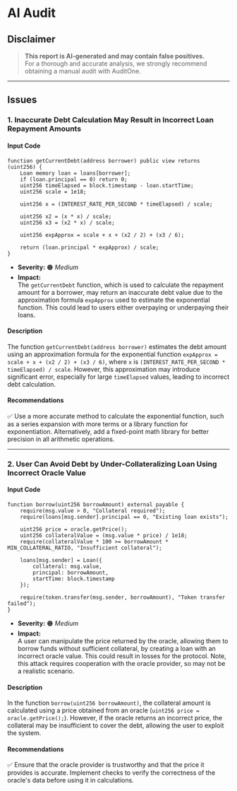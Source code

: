 # AI Audit

## Disclaimer
> **This report is AI-generated and may contain false positives.**  
> For a thorough and accurate analysis, we strongly recommend obtaining a manual audit with AuditOne.

---

## Issues

### 1. Inaccurate Debt Calculation May Result in Incorrect Loan Repayment Amounts

#### **Input Code**
```solidity
function getCurrentDebt(address borrower) public view returns (uint256) {
    Loan memory loan = loans[borrower];
    if (loan.principal == 0) return 0;
    uint256 timeElapsed = block.timestamp - loan.startTime;
    uint256 scale = 1e18;

    uint256 x = (INTEREST_RATE_PER_SECOND * timeElapsed) / scale;
    
    uint256 x2 = (x * x) / scale;
    uint256 x3 = (x2 * x) / scale;
    
    uint256 expApprox = scale + x + (x2 / 2) + (x3 / 6);
    
    return (loan.principal * expApprox) / scale;
}
```

- **Severity:** 🟠 *Medium*  
- **Impact:**  
  The `getCurrentDebt` function, which is used to calculate the repayment amount for a borrower, may return an inaccurate debt value due to the approximation formula `expApprox` used to estimate the exponential function. This could lead to users either overpaying or underpaying their loans.

#### **Description**
The function `getCurrentDebt(address borrower)` estimates the debt amount using an approximation formula for the exponential function `expApprox = scale + x + (x2 / 2) + (x3 / 6)`, where `x` is `(INTEREST_RATE_PER_SECOND * timeElapsed) / scale`. However, this approximation may introduce significant error, especially for large `timeElapsed` values, leading to incorrect debt calculation.

#### **Recommendations**
✅ Use a more accurate method to calculate the exponential function, such as a series expansion with more terms or a library function for exponentiation. Alternatively, add a fixed-point math library for better precision in all arithmetic operations.

---

### 2. User Can Avoid Debt by Under-Collateralizing Loan Using Incorrect Oracle Value

#### **Input Code**
```solidity
function borrow(uint256 borrowAmount) external payable {
    require(msg.value > 0, "Collateral required");
    require(loans[msg.sender].principal == 0, "Existing loan exists");
    
    uint256 price = oracle.getPrice();
    uint256 collateralValue = (msg.value * price) / 1e18;
    require(collateralValue * 100 >= borrowAmount * MIN_COLLATERAL_RATIO, "Insufficient collateral");
    
    loans[msg.sender] = Loan({
        collateral: msg.value,
        principal: borrowAmount,
        startTime: block.timestamp
    });
    
    require(token.transfer(msg.sender, borrowAmount), "Token transfer failed");
}
```

- **Severity:** 🟠 *Medium*  
- **Impact:**  
  A user can manipulate the price returned by the oracle, allowing them to borrow funds without sufficient collateral, by creating a loan with an incorrect oracle value. This could result in losses for the protocol. Note, this attack requires cooperation with the oracle provider, so may not be a realistic scenario.

#### **Description**
In the function `borrow(uint256 borrowAmount)`, the collateral amount is calculated using a price obtained from an oracle (`uint256 price = oracle.getPrice();`). However, if the oracle returns an incorrect price, the collateral may be insufficient to cover the debt, allowing the user to exploit the system.

#### **Recommendations**
✅ Ensure that the oracle provider is trustworthy and that the price it provides is accurate. Implement checks to verify the correctness of the oracle's data before using it in calculations.
